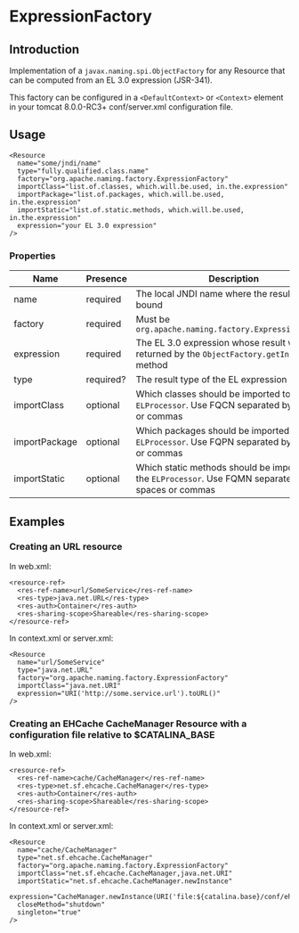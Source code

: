 # ExpressionFactory

## Introduction

Implementation of a `javax.naming.spi.ObjectFactory` for any Resource that can be computed from an EL 3.0 expression (JSR-341). 

This factory can be configured in a `<DefaultContext>` or `<Context>` element in your tomcat 8.0.0-RC3+ conf/server.xml configuration file.

## Usage

    <Resource
      name="some/jndi/name"
      type="fully.qualified.class.name"
      factory="org.apache.naming.factory.ExpressionFactory"
      importClass="list.of.classes, which.will.be.used, in.the.expression"
      importPackage="list.of.packages, which.will.be.used, in.the.expression"
      importStatic="list.of.static.methods, which.will.be.used, in.the.expression"
      expression="your EL 3.0 expression"
    />
    
### Properties

| Name | Presence | Description |
|------|----------|-------------|
| name | required | The local JNDI name where the result will be bound |
| factory | required | Must be `org.apache.naming.factory.ExpressionFactory` |
| expression | required | The EL 3.0 expression whose result will be returned by the `ObjectFactory.getInstance()` method |
| type | required? | The result type of the EL expression |
| importClass | optional | Which classes should be imported to the `ELProcessor`. Use FQCN separated by spaces or commas |
| importPackage | optional | Which packages should be imported to the `ELProcessor`. Use FQPN separated by spaces or commas |
| importStatic | optional | Which static methods should be imported to the `ELProcessor`. Use FQMN separated by spaces or commas |

## Examples

### Creating an URL resource

In web.xml:

    <resource-ref>
      <res-ref-name>url/SomeService</res-ref-name>
      <res-type>java.net.URL</res-type>
      <res-auth>Container</res-auth>
      <res-sharing-scope>Shareable</res-sharing-scope>
	</resource-ref>

In context.xml or server.xml:

    <Resource
      name="url/SomeService"
      type="java.net.URL"
      factory="org.apache.naming.factory.ExpressionFactory"
      importClass="java.net.URI"
      expression="URI('http://some.service.url').toURL()"
    />
    
### Creating an EHCache CacheManager Resource with a configuration file relative to $CATALINA_BASE

In web.xml:

    <resource-ref>
      <res-ref-name>cache/CacheManager</res-ref-name>
      <res-type>net.sf.ehcache.CacheManager</res-type>
      <res-auth>Container</res-auth>
      <res-sharing-scope>Shareable</res-sharing-scope>
	</resource-ref>

In context.xml or server.xml:

    <Resource
      name="cache/CacheManager"
      type="net.sf.ehcache.CacheManager"
      factory="org.apache.naming.factory.ExpressionFactory"
      importClass="net.sf.ehcache.CacheManager,java.net.URI"
      importStatic="net.sf.ehcache.CacheManager.newInstance"
      expression="CacheManager.newInstance(URI('file:${catalina.base}/conf/ehcache.xml').toURL())"
      closeMethod="shutdown"
      singleton="true"
    />
